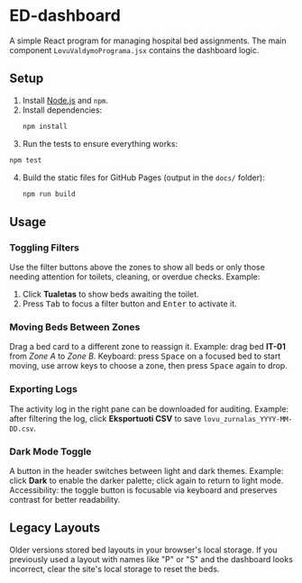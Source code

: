 # ED-dashboard

A simple React program for managing hospital bed assignments. The main component `LovuValdymoPrograma.jsx` contains the dashboard logic.

## Setup

1. Install [Node.js](https://nodejs.org/) and `npm`.
2. Install dependencies:
   ```sh
   npm install
   ```
3. Run the tests to ensure everything works:
  ```sh
  npm test
  ```

4. Build the static files for GitHub Pages (output in the `docs/` folder):
   ```sh
   npm run build
   ```

## Usage

### Toggling Filters
Use the filter buttons above the zones to show all beds or only those needing attention for toilets, cleaning, or overdue checks.
Example:
1. Click **Tualetas** to show beds awaiting the toilet.
2. Press <kbd>Tab</kbd> to focus a filter button and <kbd>Enter</kbd> to activate it.

### Moving Beds Between Zones
Drag a bed card to a different zone to reassign it.
Example: drag bed **IT-01** from *Zone A* to *Zone B*.
Keyboard: press <kbd>Space</kbd> on a focused bed to start moving, use arrow keys to choose a zone, then press <kbd>Space</kbd> again to drop.

### Exporting Logs
The activity log in the right pane can be downloaded for auditing.
Example: after filtering the log, click **Eksportuoti CSV** to save `lovu_zurnalas_YYYY-MM-DD.csv`.

### Dark Mode Toggle
A button in the header switches between light and dark themes.
Example: click **Dark** to enable the darker palette; click again to return to light mode.
Accessibility: the toggle button is focusable via keyboard and preserves contrast for better readability.


## Legacy Layouts

Older versions stored bed layouts in your browser's local storage. If you previously used a layout with names like "P" or "S" and the dashboard looks incorrect, clear the site's local storage to reset the beds.


